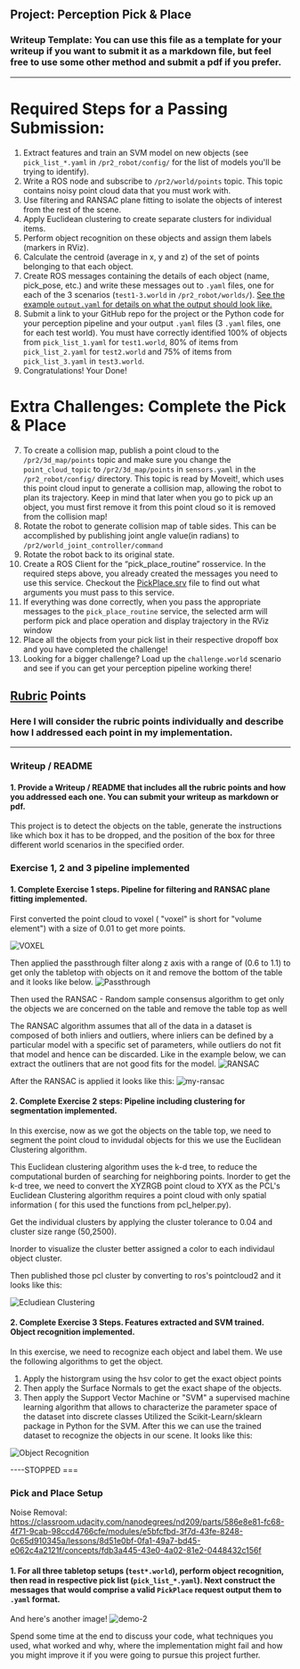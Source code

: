 ## Project: Perception Pick & Place
### Writeup Template: You can use this file as a template for your writeup if you want to submit it as a markdown file, but feel free to use some other method and submit a pdf if you prefer.

---


# Required Steps for a Passing Submission:
1. Extract features and train an SVM model on new objects (see `pick_list_*.yaml` in `/pr2_robot/config/` for the list of models you'll be trying to identify). 
2. Write a ROS node and subscribe to `/pr2/world/points` topic. This topic contains noisy point cloud data that you must work with.
3. Use filtering and RANSAC plane fitting to isolate the objects of interest from the rest of the scene.
4. Apply Euclidean clustering to create separate clusters for individual items.
5. Perform object recognition on these objects and assign them labels (markers in RViz).
6. Calculate the centroid (average in x, y and z) of the set of points belonging to that each object.
7. Create ROS messages containing the details of each object (name, pick_pose, etc.) and write these messages out to `.yaml` files, one for each of the 3 scenarios (`test1-3.world` in `/pr2_robot/worlds/`).  [See the example `output.yaml` for details on what the output should look like.](https://github.com/udacity/RoboND-Perception-Project/blob/master/pr2_robot/config/output.yaml)  
8. Submit a link to your GitHub repo for the project or the Python code for your perception pipeline and your output `.yaml` files (3 `.yaml` files, one for each test world).  You must have correctly identified 100% of objects from `pick_list_1.yaml` for `test1.world`, 80% of items from `pick_list_2.yaml` for `test2.world` and 75% of items from `pick_list_3.yaml` in `test3.world`.
9. Congratulations!  Your Done!

# Extra Challenges: Complete the Pick & Place
7. To create a collision map, publish a point cloud to the `/pr2/3d_map/points` topic and make sure you change the `point_cloud_topic` to `/pr2/3d_map/points` in `sensors.yaml` in the `/pr2_robot/config/` directory. This topic is read by Moveit!, which uses this point cloud input to generate a collision map, allowing the robot to plan its trajectory.  Keep in mind that later when you go to pick up an object, you must first remove it from this point cloud so it is removed from the collision map!
8. Rotate the robot to generate collision map of table sides. This can be accomplished by publishing joint angle value(in radians) to `/pr2/world_joint_controller/command`
9. Rotate the robot back to its original state.
10. Create a ROS Client for the “pick_place_routine” rosservice.  In the required steps above, you already created the messages you need to use this service. Checkout the [PickPlace.srv](https://github.com/udacity/RoboND-Perception-Project/tree/master/pr2_robot/srv) file to find out what arguments you must pass to this service.
11. If everything was done correctly, when you pass the appropriate messages to the `pick_place_routine` service, the selected arm will perform pick and place operation and display trajectory in the RViz window
12. Place all the objects from your pick list in their respective dropoff box and you have completed the challenge!
13. Looking for a bigger challenge?  Load up the `challenge.world` scenario and see if you can get your perception pipeline working there!

## [Rubric](https://review.udacity.com/#!/rubrics/1067/view) Points
### Here I will consider the rubric points individually and describe how I addressed each point in my implementation.  

---
### Writeup / README

#### 1. Provide a Writeup / README that includes all the rubric points and how you addressed each one.  You can submit your writeup as markdown or pdf.  
This project is to detect the objects on the table, generate the instructions like which box it has to be dropped, and the position of the box for three different world scenarios in the specified order.

### Exercise 1, 2 and 3 pipeline implemented
#### 1. Complete Exercise 1 steps. Pipeline for filtering and RANSAC plane fitting implemented.
First converted the point cloud to voxel ( "voxel" is short for "volume element") with a size of 0.01 to get more points.

![VOXEL](https://github.com/perfalcon/RoboND-Perception-P2-Project/blob/master/images/voxel.png)

Then applied the passthrough filter along z axis with a range of (0.6 to 1.1) to get only the tabletop with objects on it and remove the bottom of the table and it looks like below.
![Passthrough](https://github.com/perfalcon/RoboND-Perception-P2-Project/blob/master/images/passthrough-filter.png)

Then used the RANSAC - Random sample consensus algorithm  to get only the objects we are concerned on the table and remove the table top as well 

The RANSAC algorithm assumes that all of the data in a dataset is composed of both inliers and outliers, where inliers can be defined by a particular model with a specific set of parameters, while outliers do not fit that model and hence can be discarded. Like in the example below, we can extract the outliners that are not good fits for the model.
![RANSAC](https://github.com/perfalcon/RoboND-Perception-P2-Project/blob/master/images/ransac-img.png)

After the RANSAC is applied it looks like this:
![my-ransac](https://github.com/perfalcon/RoboND-Perception-P2-Project/blob/master/images/my-ransac.png)


#### 2. Complete Exercise 2 steps: Pipeline including clustering for segmentation implemented.  

In this exercise, now as we got the objects on the table top, we need to segment the point cloud to invidudal objects for this we use the Euclidean Clustering algorithm.

This Euclidean clustering algorithm uses the k-d tree, to reduce the computational burden of searching for neighboring points.
Inorder to get the k-d tree, we need to convert the XYZRGB point cloud to XYX as the PCL's Euclidean Clustering algorithm requires a point cloud with only spatial information ( for this used the functions from pcl_helper.py). 

Get the individual clusters by applying the cluster tolerance to 0.04 and cluster size range (50,2500).

Inorder to visualize the cluster better assigned a color to each individaul object cluster.

Then published those pcl cluster by converting to ros's pointcloud2 and it looks like this:

![Ecludiean Clustering](https://github.com/perfalcon/RoboND-Perception-P2-Project/blob/master/images/ecludiean-cluster.PNG)



#### 2. Complete Exercise 3 Steps.  Features extracted and SVM trained.  Object recognition implemented.

In this exercise, we need to recognize each object and label them.
We use the following algorithms to get the object.
1) Apply the historgram using the  hsv color to get the exact object points
2) Then apply the Surface Normals to get the exact shape of the objects.
3) Then apply the Support Vector Machine or "SVM" a supervised machine learning algorithm that allows to characterize the parameter space of the dataset into discrete classes
Utilized the Scikit-Learn/sklearn package in Python for the SVM.
After this we can use the trained dataset to recognize the objects in our scene.
It looks like this:

![Object Recognition](https://github.com/perfalcon/RoboND-Perception-P2-Project/blob/master/images/final-object-recog-svm.PNG)


----STOPPED === 
### Pick and Place Setup

Noise Removal:
https://classroom.udacity.com/nanodegrees/nd209/parts/586e8e81-fc68-4f71-9cab-98ccd4766cfe/modules/e5bfcfbd-3f7d-43fe-8248-0c65d910345a/lessons/8d51e0bf-0fa1-49a7-bd45-e062c4a2121f/concepts/fdb3a445-43e0-4a02-81e2-0448432c156f


#### 1. For all three tabletop setups (`test*.world`), perform object recognition, then read in respective pick list (`pick_list_*.yaml`). Next construct the messages that would comprise a valid `PickPlace` request output them to `.yaml` format.

And here's another image! 
![demo-2](https://user-images.githubusercontent.com/20687560/28748286-9f65680e-7468-11e7-83dc-f1a32380b89c.png)

Spend some time at the end to discuss your code, what techniques you used, what worked and why, where the implementation might fail and how you might improve it if you were going to pursue this project further.  



